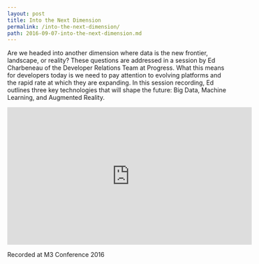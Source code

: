 ```yaml
---
layout: post
title: Into the Next Dimension
permalink: /into-the-next-dimension/
path: 2016-09-07-into-the-next-dimension.md
---
```


Are we headed into another dimension where data is the new frontier, landscape, or reality? These questions are addressed in a session by Ed Charbeneau of the Developer Relations Team at Progress. What this means for developers today is we need to pay attention to evolving platforms and the rapid rate at which they are expanding. In this session recording, Ed outlines three key technologies that will shape the future: Big Data, Machine Learning, and Augmented Reality.

<div class="embed-responsive embed-responsive-16by9"><iframe width="560" height="315" src="https://www.youtube.com/embed/mBx1v82eC9o" frameborder="0" allowfullscreen></iframe></div>

Recorded at M3 Conference 2016
